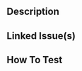 ## Description

<!--
	This PR implements `SAMPLE_NAME` in `SAMPLE_CATEGORY` category.
	Branch: URL_TO_BRANCH
-->

## Linked Issue(s)

<!-- - `common-samples/issues/` -->

## How To Test

<!-- 
## Screenshots
-->
<!--
	|Before|After|
	|:-:|:-:|
	|||
-->


<!-- 
## To Discuss
-->


<!-- <details><summary>Code Snippet</summary>

```swift
Swift repro code goes here
```

</details> -->
